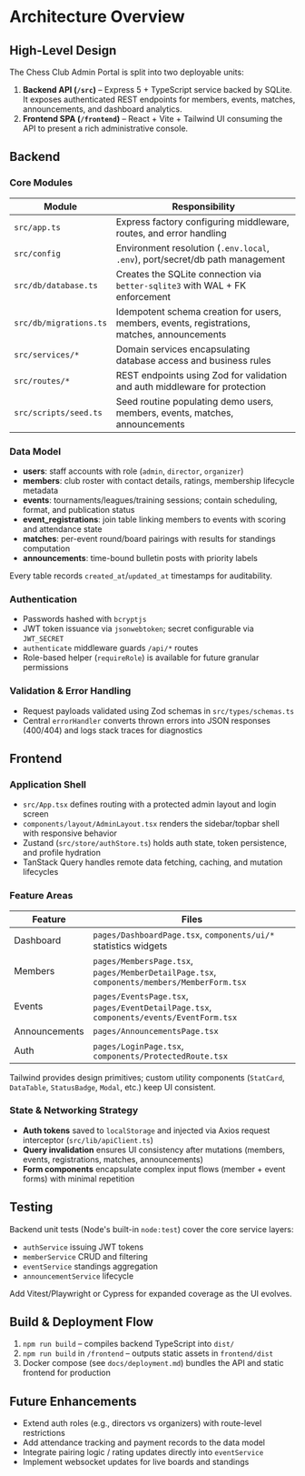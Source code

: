# Architecture Overview

## High-Level Design

The Chess Club Admin Portal is split into two deployable units:

1. **Backend API (`/src`)** – Express 5 + TypeScript service backed by SQLite. It exposes authenticated REST endpoints for members, events, matches, announcements, and dashboard analytics.
2. **Frontend SPA (`/frontend`)** – React + Vite + Tailwind UI consuming the API to present a rich administrative console.

## Backend

### Core Modules

| Module | Responsibility |
| --- | --- |
| `src/app.ts` | Express factory configuring middleware, routes, and error handling |
| `src/config` | Environment resolution (`.env.local`, `.env`), port/secret/db path management |
| `src/db/database.ts` | Creates the SQLite connection via `better-sqlite3` with WAL + FK enforcement |
| `src/db/migrations.ts` | Idempotent schema creation for users, members, events, registrations, matches, announcements |
| `src/services/*` | Domain services encapsulating database access and business rules |
| `src/routes/*` | REST endpoints using Zod for validation and auth middleware for protection |
| `src/scripts/seed.ts` | Seed routine populating demo users, members, events, matches, announcements |

### Data Model

- **users**: staff accounts with role (`admin`, `director`, `organizer`)
- **members**: club roster with contact details, ratings, membership lifecycle metadata
- **events**: tournaments/leagues/training sessions; contain scheduling, format, and publication status
- **event_registrations**: join table linking members to events with scoring and attendance state
- **matches**: per-event round/board pairings with results for standings computation
- **announcements**: time-bound bulletin posts with priority labels

Every table records `created_at`/`updated_at` timestamps for auditability.

### Authentication

- Passwords hashed with `bcryptjs`
- JWT token issuance via `jsonwebtoken`; secret configurable via `JWT_SECRET`
- `authenticate` middleware guards `/api/*` routes
- Role-based helper (`requireRole`) is available for future granular permissions

### Validation & Error Handling

- Request payloads validated using Zod schemas in `src/types/schemas.ts`
- Central `errorHandler` converts thrown errors into JSON responses (400/404) and logs stack traces for diagnostics

## Frontend

### Application Shell

- `src/App.tsx` defines routing with a protected admin layout and login screen
- `components/layout/AdminLayout.tsx` renders the sidebar/topbar shell with responsive behavior
- Zustand (`src/store/authStore.ts`) holds auth state, token persistence, and profile hydration
- TanStack Query handles remote data fetching, caching, and mutation lifecycles

### Feature Areas

| Feature | Files |
| --- | --- |
| Dashboard | `pages/DashboardPage.tsx`, `components/ui/*` statistics widgets |
| Members | `pages/MembersPage.tsx`, `pages/MemberDetailPage.tsx`, `components/members/MemberForm.tsx` |
| Events | `pages/EventsPage.tsx`, `pages/EventDetailPage.tsx`, `components/events/EventForm.tsx` |
| Announcements | `pages/AnnouncementsPage.tsx` |
| Auth | `pages/LoginPage.tsx`, `components/ProtectedRoute.tsx` |

Tailwind provides design primitives; custom utility components (`StatCard`, `DataTable`, `StatusBadge`, `Modal`, etc.) keep UI consistent.

### State & Networking Strategy

- **Auth tokens** saved to `localStorage` and injected via Axios request interceptor (`src/lib/apiClient.ts`)
- **Query invalidation** ensures UI consistency after mutations (members, events, registrations, matches, announcements)
- **Form components** encapsulate complex input flows (member + event forms) with minimal repetition

## Testing

Backend unit tests (Node's built-in `node:test`) cover the core service layers:

- `authService` issuing JWT tokens
- `memberService` CRUD and filtering
- `eventService` standings aggregation
- `announcementService` lifecycle

Add Vitest/Playwright or Cypress for expanded coverage as the UI evolves.

## Build & Deployment Flow

1. `npm run build` – compiles backend TypeScript into `dist/`
2. `npm run build` in `/frontend` – outputs static assets in `frontend/dist`
3. Docker compose (see `docs/deployment.md`) bundles the API and static frontend for production

## Future Enhancements

- Extend auth roles (e.g., directors vs organizers) with route-level restrictions
- Add attendance tracking and payment records to the data model
- Integrate pairing logic / rating updates directly into `eventService`
- Implement websocket updates for live boards and standings
